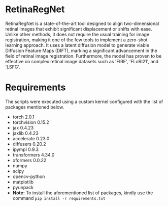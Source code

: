 # RetinaRegNet
RetinaRegNet is a state-of-the-art tool designed to align two-dimensional retinal images that exhibit significant displacement or shifts with ease. Unlike other methods, it does not require the usual training for image registration, making it one of the few tools to implement a zero-shot learning approach. It uses a latent diffusion model to generate viable Diffusion Feature Maps (DIFT), marking a significant advancement in the field of retinal image registration. Furthermore, the model has proven to be effective on complex retinal image datasets such as 'FIRE', 'FLoRI21', and 'LSFG'.
# Requirements
The scripts were executed using a custom kernel configured with the list of packages mentioned below.
* torch 2.0.1
* torchvision 0.15.2
* jax 0.4.23
* jaxlib 0.4.23
* accelerate 0.23.0
* diffusers 0.20.2
* ipympl 0.9.3
* transformers 4.34.0
* xformers 0.0.22
* numpy
* scipy
* opencv-python
* matplotlib
* pyunpack
* **Note:** To install the aforementioned list of packages, kindly use the command `pip install -r requirements.txt`
